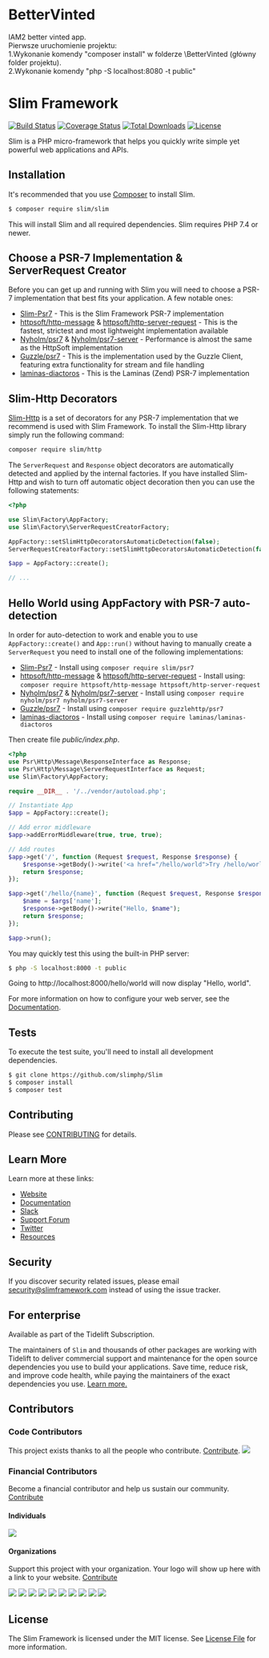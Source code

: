 # BetterVinted
IAM2 better vinted app.  
Pierwsze uruchomienie projektu:  
1.Wykonanie komendy "composer install" w folderze \BetterVinted (główny folder projektu).  
2.Wykonanie komendy "php -S localhost:8080 -t public"

# Slim Framework

[![Build Status](https://github.com/slimphp/Slim/workflows/Tests/badge.svg?branch=4.x)](https://github.com/slimphp/Slim/actions?query=branch:4.x)
[![Coverage Status](https://coveralls.io/repos/github/slimphp/Slim/badge.svg?branch=4.x)](https://coveralls.io/github/slimphp/Slim?branch=4.x)
[![Total Downloads](https://poser.pugx.org/slim/slim/downloads)](https://packagist.org/packages/slim/slim)
[![License](https://poser.pugx.org/slim/slim/license)](https://packagist.org/packages/slim/slim)

Slim is a PHP micro-framework that helps you quickly write simple yet powerful web applications and APIs.

## Installation

It's recommended that you use [Composer](https://getcomposer.org/) to install Slim.

```bash
$ composer require slim/slim
```

This will install Slim and all required dependencies. Slim requires PHP 7.4 or newer.

## Choose a PSR-7 Implementation & ServerRequest Creator

Before you can get up and running with Slim you will need to choose a PSR-7 implementation that best fits your application. A few notable ones:
- [Slim-Psr7](https://github.com/slimphp/Slim-Psr7) - This is the Slim Framework PSR-7 implementation
- [httpsoft/http-message](https://github.com/httpsoft/http-message) & [httpsoft/http-server-request](https://github.com/httpsoft/http-server-request) - This is the fastest, strictest and most lightweight implementation available
- [Nyholm/psr7](https://github.com/Nyholm/psr7) & [Nyholm/psr7-server](https://github.com/Nyholm/psr7-server) - Performance is almost the same as the HttpSoft implementation
- [Guzzle/psr7](https://github.com/guzzle/psr7) - This is the implementation used by the Guzzle Client, featuring extra functionality for stream and file handling
- [laminas-diactoros](https://github.com/laminas/laminas-diactoros) - This is the Laminas (Zend) PSR-7 implementation


## Slim-Http Decorators

[Slim-Http](https://github.com/slimphp/Slim-Http) is a set of decorators for any PSR-7 implementation that we recommend is used with Slim Framework.
To install the Slim-Http library simply run the following command:

```bash
composer require slim/http
```

The `ServerRequest` and `Response` object decorators are automatically detected and applied by the internal factories. If you have installed Slim-Http and wish to turn off automatic object decoration then you can use the following statements:
```php
<?php

use Slim\Factory\AppFactory;
use Slim\Factory\ServerRequestCreatorFactory;

AppFactory::setSlimHttpDecoratorsAutomaticDetection(false);
ServerRequestCreatorFactory::setSlimHttpDecoratorsAutomaticDetection(false);

$app = AppFactory::create();

// ...
```

## Hello World using AppFactory with PSR-7 auto-detection
In order for auto-detection to work and enable you to use `AppFactory::create()` and `App::run()` without having to manually create a `ServerRequest` you need to install one of the following implementations:
- [Slim-Psr7](https://github.com/slimphp/Slim-Psr7) - Install using `composer require slim/psr7`
- [httpsoft/http-message](https://github.com/httpsoft/http-message) & [httpsoft/http-server-request](https://github.com/httpsoft/http-server-request) - Install using:
`composer require httpsoft/http-message httpsoft/http-server-request`
- [Nyholm/psr7](https://github.com/Nyholm/psr7) & [Nyholm/psr7-server](https://github.com/Nyholm/psr7-server) - Install using `composer require nyholm/psr7 nyholm/psr7-server`
- [Guzzle/psr7](https://github.com/guzzle/psr7) - Install using `composer require guzzlehttp/psr7`
- [laminas-diactoros](https://github.com/laminas/laminas-diactoros) - Install using `composer require laminas/laminas-diactoros`

Then create file _public/index.php_.

```php
<?php
use Psr\Http\Message\ResponseInterface as Response;
use Psr\Http\Message\ServerRequestInterface as Request;
use Slim\Factory\AppFactory;

require __DIR__ . '/../vendor/autoload.php';

// Instantiate App
$app = AppFactory::create();

// Add error middleware
$app->addErrorMiddleware(true, true, true);

// Add routes
$app->get('/', function (Request $request, Response $response) {
    $response->getBody()->write('<a href="/hello/world">Try /hello/world</a>');
    return $response;
});

$app->get('/hello/{name}', function (Request $request, Response $response, $args) {
    $name = $args['name'];
    $response->getBody()->write("Hello, $name");
    return $response;
});

$app->run();
```

You may quickly test this using the built-in PHP server:
```bash
$ php -S localhost:8000 -t public
```

Going to http://localhost:8000/hello/world will now display "Hello, world".

For more information on how to configure your web server, see the [Documentation](https://www.slimframework.com/docs/v4/start/web-servers.html).

## Tests
To execute the test suite, you'll need to install all development dependencies.

```bash
$ git clone https://github.com/slimphp/Slim
$ composer install
$ composer test
```

## Contributing

Please see [CONTRIBUTING](CONTRIBUTING.md) for details.

## Learn More

Learn more at these links:

- [Website](https://www.slimframework.com)
- [Documentation](https://www.slimframework.com/docs/v4/start/installation.html)
- [Slack](https://slimphp.slack.com)
- [Support Forum](https://discourse.slimframework.com)
- [Twitter](https://twitter.com/slimphp)
- [Resources](https://github.com/xssc/awesome-slim)

## Security

If you discover security related issues, please email security@slimframework.com instead of using the issue tracker.

## For enterprise

Available as part of the Tidelift Subscription.

The maintainers of `Slim` and thousands of other packages are working with Tidelift to deliver commercial support and maintenance for the open source dependencies you use to build your applications. Save time, reduce risk, and improve code health, while paying the maintainers of the exact dependencies you use. [Learn more.](https://tidelift.com/subscription/pkg/packagist-slim-slim?utm_source=packagist-slim-slim&utm_medium=referral&utm_campaign=enterprise&utm_term=repo)

## Contributors

### Code Contributors

This project exists thanks to all the people who contribute. [Contribute](CONTRIBUTING.md).
<a href="https://github.com/slimphp/Slim/graphs/contributors">
    <img src="https://opencollective.com/slimphp/contributors.svg?width=890&button=false" />
</a>

### Financial Contributors

Become a financial contributor and help us sustain our community. [Contribute](https://opencollective.com/slimphp/contribute)

#### Individuals

<a href="https://opencollective.com/slimphp"><img src="https://opencollective.com/slimphp/individuals.svg?width=890"></a>

#### Organizations

Support this project with your organization. Your logo will show up here with a link to your website. [Contribute](https://opencollective.com/slimphp/contribute)

<a href="https://opencollective.com/slimphp/organization/0/website"><img src="https://opencollective.com/slimphp/organization/0/avatar.svg"></a>
<a href="https://opencollective.com/slimphp/organization/1/website"><img src="https://opencollective.com/slimphp/organization/1/avatar.svg"></a>
<a href="https://opencollective.com/slimphp/organization/2/website"><img src="https://opencollective.com/slimphp/organization/2/avatar.svg"></a>
<a href="https://opencollective.com/slimphp/organization/3/website"><img src="https://opencollective.com/slimphp/organization/3/avatar.svg"></a>
<a href="https://opencollective.com/slimphp/organization/4/website"><img src="https://opencollective.com/slimphp/organization/4/avatar.svg"></a>
<a href="https://opencollective.com/slimphp/organization/5/website"><img src="https://opencollective.com/slimphp/organization/5/avatar.svg"></a>
<a href="https://opencollective.com/slimphp/organization/6/website"><img src="https://opencollective.com/slimphp/organization/6/avatar.svg"></a>
<a href="https://opencollective.com/slimphp/organization/7/website"><img src="https://opencollective.com/slimphp/organization/7/avatar.svg"></a>
<a href="https://opencollective.com/slimphp/organization/8/website"><img src="https://opencollective.com/slimphp/organization/8/avatar.svg"></a>
<a href="https://opencollective.com/slimphp/organization/9/website"><img src="https://opencollective.com/slimphp/organization/9/avatar.svg"></a>

## License

The Slim Framework is licensed under the MIT license. See [License File](LICENSE.md) for more information.
